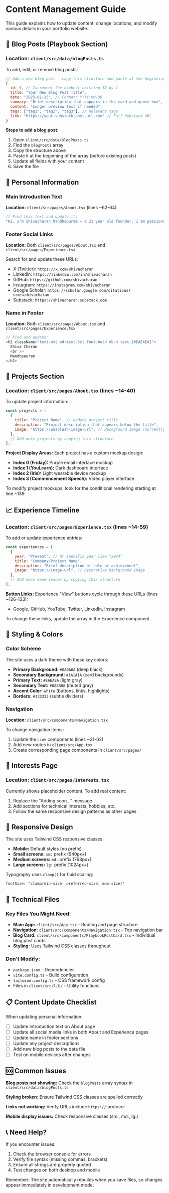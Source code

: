 # Content Management Guide

This guide explains how to update content, change locations, and modify various details in your portfolio website.

## 📝 Blog Posts (Playbook Section)

### Location: `client/src/data/blogPosts.ts`

To add, edit, or remove blog posts:

```javascript
// Add a new blog post - copy this structure and paste at the beginning
{
  id: 5, // Increment the highest existing ID by 1
  title: "Your New Blog Post Title",
  date: "2025-01-15", // Format: YYYY-MM-DD
  summary: "Brief description that appears in the card and quote box",
  content: "Longer preview text if needed",
  tags: ["tag1", "tag2", "tag3"], // Relevant tags
  link: "https://your-substack-post-url.com" // Full Substack URL
}
```

**Steps to add a blog post:**
1. Open `client/src/data/blogPosts.ts`
2. Find the `blogPosts` array
3. Copy the structure above
4. Paste it at the beginning of the array (before existing posts)
5. Update all fields with your content
6. Save the file

## 👤 Personal Information

### Main Introduction Text
**Location:** `client/src/pages/About.tsx` (lines ~62-64)

```javascript
// Find this text and update it:
"Hi, I'm Shivacharan Mandhapuram — a 21 year old founder. I am passionate about building technology that makes a meaningful impact on people's lives."
```

### Footer Social Links
**Location:** Both `client/src/pages/About.tsx` and `client/src/pages/Experience.tsx`

Search for and update these URLs:
- X (Twitter): `https://x.com/shivacharan`
- LinkedIn: `https://linkedin.com/in/shivacharan`
- GitHub: `https://github.com/shivacharan`
- Instagram: `https://instagram.com/shivacharan`
- Google Scholar: `https://scholar.google.com/citations?user=shivacharan`
- Substack: `https://shivacharan.substack.com`

### Name in Footer
**Location:** Both `client/src/pages/About.tsx` and `client/src/pages/Experience.tsx`

```javascript
// Find and update:
<h2 className="text-4xl md:text-5xl font-bold mb-4 text-[#EAEAEA]">
  Shiva Charan
  <br />
  Mandhpauram
</h2>
```

## 🚀 Projects Section

### Location: `client/src/pages/About.tsx` (lines ~14-40)

To update project information:

```javascript
const projects = [
  {
    title: "Project Name", // Update project title
    description: "Project description that appears below the title",
    image: "https://unsplash-image-url", // Background image (currently decorative)
  },
  // Add more projects by copying this structure
];
```

**Project Display Areas:**
Each project has a custom mockup design:
- **Index 0 (Friday):** Purple email interface mockup
- **Index 1 (YouLearn):** Dark dashboard interface
- **Index 2 (Iris):** Light wearable device mockup  
- **Index 3 (Commencement Speech):** Video player interface

To modify project mockups, look for the conditional rendering starting at line ~139.

## 📈 Experience Timeline

### Location: `client/src/pages/Experience.tsx` (lines ~14-59)

To add or update experience entries:

```javascript
const experiences = [
  {
    year: "Present", // Or specific year like "2024"
    title: "Company/Project Name",
    description: "Brief description of role or achievement",
    image: "https://image-url", // Decorative background image
  },
  // Add more experiences by copying this structure
];
```

**Button Links:**
Experience "View" buttons cycle through these URLs (lines ~126-133):
- Google, GitHub, YouTube, Twitter, LinkedIn, Instagram

To change these links, update the array in the Experience component.

## 🎨 Styling & Colors

### Color Scheme
The site uses a dark theme with these key colors:
- **Primary Background:** `#0A0A0A` (deep black)
- **Secondary Background:** `#1A1A1A` (card backgrounds)
- **Primary Text:** `#EAEAEA` (light gray)
- **Secondary Text:** `#888888` (muted gray)
- **Accent Color:** `white` (buttons, links, highlights)
- **Borders:** `#333333` (subtle dividers)

### Navigation
**Location:** `client/src/components/Navigation.tsx`

To change navigation items:
1. Update the `Link` components (lines ~31-62)
2. Add new routes in `client/src/App.tsx`
3. Create corresponding page components in `client/src/pages/`

## 🎯 Interests Page

### Location: `client/src/pages/Interests.tsx`

Currently shows placeholder content. To add real content:
1. Replace the "Adding soon..." message
2. Add sections for technical interests, hobbies, etc.
3. Follow the same responsive design patterns as other pages

## 📱 Responsive Design

The site uses Tailwind CSS responsive classes:
- **Mobile:** Default styles (no prefix)
- **Small screens:** `sm:` prefix (640px+)
- **Medium screens:** `md:` prefix (768px+)
- **Large screens:** `lg:` prefix (1024px+)

Typography uses `clamp()` for fluid scaling:
```css
fontSize: "clamp(min-size, preferred-size, max-size)"
```

## 🔧 Technical Files

### Key Files You Might Need:
- **Main App:** `client/src/App.tsx` - Routing and page structure
- **Navigation:** `client/src/components/Navigation.tsx` - Top navigation bar
- **Blog Card:** `client/src/components/PlaybookPostCard.tsx` - Individual blog post cards
- **Styling:** Uses Tailwind CSS classes throughout

### Don't Modify:
- `package.json` - Dependencies
- `vite.config.ts` - Build configuration  
- `tailwind.config.ts` - CSS framework config
- Files in `client/src/lib/` - Utility functions

## 📋 Content Update Checklist

When updating personal information:
- [ ] Update introduction text on About page
- [ ] Update all social media links in both About and Experience pages
- [ ] Update name in footer sections
- [ ] Update any project descriptions
- [ ] Add new blog posts to the data file
- [ ] Test on mobile devices after changes

## 🆘 Common Issues

**Blog posts not showing:** Check the `blogPosts` array syntax in `client/src/data/blogPosts.ts`

**Styling broken:** Ensure Tailwind CSS classes are spelled correctly

**Links not working:** Verify URLs include `https://` protocol

**Mobile display issues:** Check responsive classes (sm:, md:, lg:)

## 📞 Need Help?

If you encounter issues:
1. Check the browser console for errors
2. Verify file syntax (missing commas, brackets)
3. Ensure all strings are properly quoted
4. Test changes on both desktop and mobile

Remember: The site automatically rebuilds when you save files, so changes appear immediately in development mode.